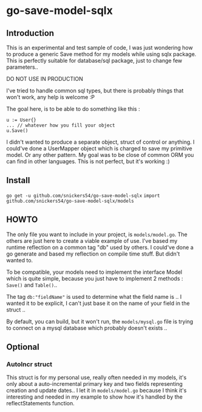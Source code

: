 # go-save-model-sqlx

## Introduction
This is an experimental and test sample of code, I was just wondering how to produce a generic Save method for my models while using sqlx package. This is perfectly suitable for database/sql package, just to change few parameters..

DO NOT USE IN PRODUCTION

I've tried to handle common sql types, but there is probably things that won't work, any help is welcome :P

The goal here, is to be able to do something like this :
```golang
u := User{}
... // whatever how you fill your object
u.Save()
```
I didn't wanted to produce a separate object, struct of control or anything. I could've done a UserMapper object which is charged to save my primitive model. Or any other pattern. My goal was to be close of common ORM you can find in other languages.
This is not perfect, but it's working :)

## Install
`go get -u github.com/snickers54/go-save-model-sqlx`
`import github.com/snickers54/go-save-model-sqlx/models`
## HOWTO
The only file you want to include in your project, is `models/model.go`. The others are just here to create a viable example of use.
I've based my runtime reflection on a common tag "db" used by others. I could've done a go generate and based my reflection on compile time stuff. But didn't wanted to.

To be compatible, your models need to implement the interface Model which is quite simple, because you just have to implement 2 methods : `Save()` and `Table()`..

The tag `db:"fieldName"` is used to determine what the field name is .. I wanted it to be explicit, I can't just base it on the name of your field in the struct ..

By default, you can build, but it won't run, the `models/mysql.go` file is trying to connect on a mysql database which probably doesn't exists ..

## Optional
### AutoIncr struct
This struct is for my personal use, really often needed in my models, it's only about a auto-incremental primary key and two fields representing creation and update dates..
I let it in `models/model.go` because I think it's interesting and needed in my example to show how it's handled by the reflectStatements function.
